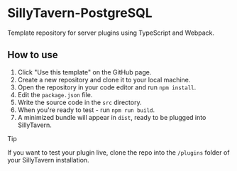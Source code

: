 # SillyTavern-PostgreSQL

Template repository for server plugins using TypeScript and Webpack.

## How to use

1. Click "Use this template" on the GitHub page.
2. Create a new repository and clone it to your local machine.
3. Open the repository in your code editor and run `npm install`.
4. Edit the `package.json` file.
5. Write the source code in the `src` directory.
6. When you're ready to test - run `npm run build`.
7. A minimized bundle will appear in `dist`, ready to be plugged into SillyTavern.

> [!TIP]
> If you want to test your plugin live, clone the repo into the `/plugins` folder of your SillyTavern installation.

